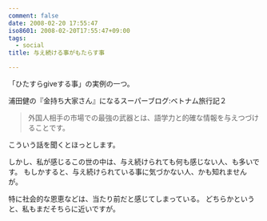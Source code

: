 ```yaml
---
comment: false
date: 2008-02-20 17:55:47
iso8601: 2008-02-20T17:55:47+09:00
tags:
  - social
title: 与え続ける事がもたらす事

---
```


「ひたすらgiveする事」の実例の一つ。

浦田健の『金持ち大家さん』になるスーパーブログ:ベトナム旅行記２

<blockquote>外国人相手の市場での最強の武器とは、語学力と的確な情報を与えつづけることです。</blockquote>

こういう話を聞くとほっとします。

しかし、私が感じるこの世の中は、与え続けられても何も感じない人、も多いです。
もしかすると、与え続けられている事に気づかない人、かも知れませんが。

特に社会的な恩恵などは、当たり前だと感じてしまっている。
どちらかというと、私もまだそちらに近いですが。
